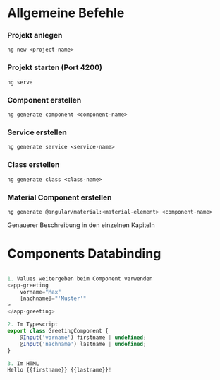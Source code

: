 # Allgemeine Befehle
### Projekt anlegen
```
ng new <project-name>
```

### Projekt starten (Port 4200)
```
ng serve
```

### Component erstellen
```
ng generate component <component-name>
```

### Service erstellen
```
ng generate service <service-name>
```

### Class erstellen
```
ng generate class <class-name>
```

### Material Component erstellen
```
ng generate @angular/material:<material-element> <component-name>
```
Genauerer Beschreibung in den einzelnen Kapiteln

# Components Databinding
```javascript

1. Values weitergeben beim Component verwenden
<app-greeting
    vorname="Max"
    [nachname]="'Muster'"
>
</app-greeting>

2. Im Typescript
export class GreetingComponent {
    @Input('vorname') firstname | undefined;
    @Input('nachname') lastname | undefined;
}

3. Im HTML
Hello {{firstname}} {{lastname}}!
```
